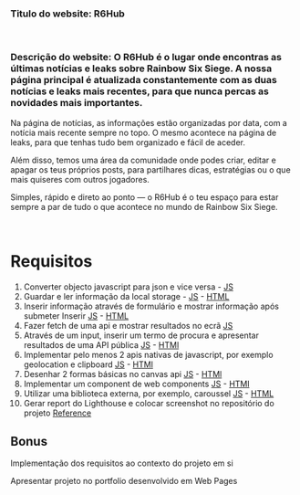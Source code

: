 ### **Titulo do website:** R6Hub

<br>

### **Descrição do website:** O R6Hub é o lugar onde encontras as últimas notícias e leaks sobre Rainbow Six Siege. A nossa página principal é atualizada constantemente com as duas notícias e leaks mais recentes, para que nunca percas as novidades mais importantes.
Na página de notícias, as informações estão organizadas por data, com a notícia mais recente sempre no topo. O mesmo acontece na página de leaks, para que tenhas tudo bem organizado e fácil de aceder.

Além disso, temos uma área da comunidade onde podes criar, editar e apagar os teus próprios posts, para partilhares dicas, estratégias ou o que mais quiseres com outros jogadores.

Simples, rápido e direto ao ponto — o R6Hub é o teu espaço para estar sempre a par de tudo o que acontece no mundo de Rainbow Six Siege.

<br>

# Requisitos

1. Converter objecto javascript para json e vice versa - [JS](https://github.com/Tomas4030/frontend1-aulas/blob/main/lib/Api.js)
2. Guardar e ler informação da local storage - [JS](https://github.com/Tomas4030/frontend1-aulas/blob/main/ex_aulas/main.js) - [HTML](https://github.com/Tomas4030/frontend1-aulas/blob/main/ex_aulas/index.html)
3. Inserir informação através de formulário e mostrar informação após submeter Inserir [JS](https://github.com/Tomas4030/frontend1-aulas/blob/main/JS/add-posts.js) - [HTML](https://github.com/Tomas4030/frontend1-aulas/blob/main/HTML/Community.html)
4. Fazer fetch de uma api e mostrar resultados no ecrã [JS](https://github.com/Tomas4030/frontend1-aulas/blob/main/lib/Api.js)
5. Através de um input, inserir um termo de procura e apresentar resultados de uma API pública [JS](https://github.com/Tomas4030/frontend1-aulas/blob/main/ex_aulas/main.js) - [HTMl](https://github.com/Tomas4030/frontend1-aulas/blob/main/ex_aulas/index.html)
6. Implementar pelo menos 2 apis nativas de javascript, por exemplo geolocation e clipboard [JS](https://github.com/Tomas4030/frontend1-aulas/blob/main/ex_aulas/main.js) - [HTMl](https://github.com/Tomas4030/frontend1-aulas/blob/main/ex_aulas/index.html)
7. Desenhar 2 formas básicas no canvas api [JS](https://github.com/Tomas4030/frontend1-aulas/blob/main/ex_aulas/main.js) - [HTMl](https://github.com/Tomas4030/frontend1-aulas/blob/main/ex_aulas/index.html)
8. Implementar um component de web components [JS](https://github.com/Tomas4030/frontend1-aulas/blob/main/ex_aulas/main.js) - [HTMl](https://github.com/Tomas4030/frontend1-aulas/blob/main/ex_aulas/index.html)
9. Utilizar uma biblioteca externa, por exemplo, caroussel [JS](https://github.com/Tomas4030/frontend1-aulas/blob/main/JS/Post.js) - [HTML](https://github.com/Tomas4030/frontend1-aulas/blob/main/HTML/Community.html)
10. Gerar report do Lighthouse e colocar screenshot no repositório do projeto [Reference]()

## Bonus

Implementação dos requisitos ao contexto do projeto em si

Apresentar projeto no portfolio desenvolvido em Web Pages
